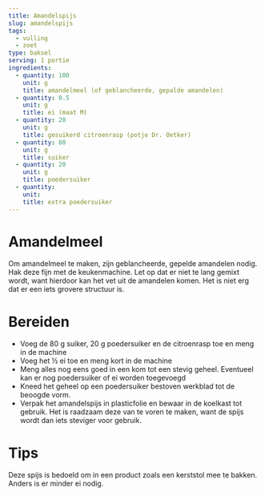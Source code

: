 ```yaml
---
title: Amandelspijs
slug: amandelspijs
tags: 
  - vulling
  - zoet
type: baksel
serving: 1 portie
ingredients:
  - quantity: 100
    unit: g
    title: amandelmeel (of geblancheerde, gepalde amandelen)
  - quantity: 0.5
    unit: g
    title: ei (maat M)
  - quantity: 20
    unit: g
    title: gesuikerd citroenrasp (potje Dr. Oetker)
  - quantity: 80
    unit: g
    title: suiker
  - quantity: 20
    unit: g
    title: poedersuiker
  - quantity: 
    unit: 
    title: extra poedersuiker
---
```


# Amandelmeel

Om amandelmeel te maken, zijn geblancheerde, gepelde amandelen nodig. Hak deze fijn met de keukenmachine. Let op dat er niet te lang gemixt wordt, want hierdoor kan het vet uit de amandelen komen. Het is niet erg dat er een iets grovere structuur is. 

# Bereiden

- Voeg de 80 g suiker, 20 g poedersuiker en de citroenrasp toe en meng in de machine
- Voeg het ½ ei toe en meng kort in de machine
- Meng alles nog eens goed in een kom tot een stevig geheel. Eventueel kan er nog poedersuiker of ei worden toegevoegd
- Kneed het geheel op een poedersuiker bestoven werkblad tot de beoogde vorm. 
- Verpak het amandelspijs in plasticfolie en bewaar in de koelkast tot gebruik. Het is raadzaam deze van te voren te maken, want de spijs wordt dan iets steviger voor gebruik.


# Tips

Deze spijs is bedoeld om in een product zoals een kerststol mee te bakken. Anders is er minder ei nodig.